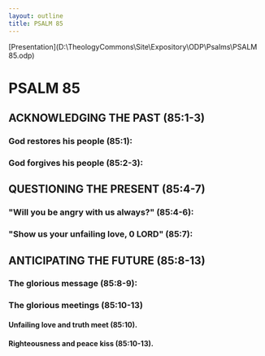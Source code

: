 ```yaml
---
layout: outline
title: PSALM 85
---
```

[Presentation](D:\TheologyCommons\Site\Expository\ODP\Psalms\PSALM 85.odp)
# PSALM 85 
## ACKNOWLEDGING THE PAST (85:1-3) 
###  God restores his people (85:1): 
###  God forgives his people (85:2-3): 
## QUESTIONING THE PRESENT (85:4-7) 
###  \"Will you be angry with us always?\" (85:4-6): 
###  \"Show us your unfailing love, 0 LORD\" (85:7): 
## ANTICIPATING THE FUTURE (85:8-13) 
###  The glorious message (85:8-9): 
###  The glorious meetings (85:10-13) 
####  Unfailing love and truth meet (85:10). 
####  Righteousness and peace kiss (85:10-13). 
